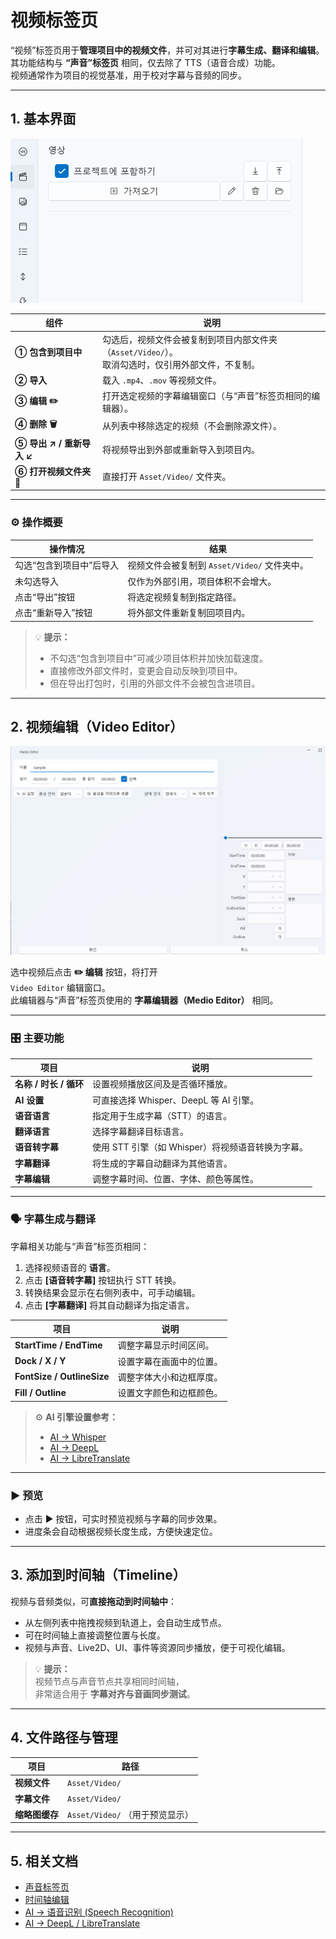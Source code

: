 # 视频标签页

“视频”标签页用于**管理项目中的视频文件**，并可对其进行**字幕生成、翻译和编辑**。  
其功能结构与 **“声音”标签页** 相同，仅去除了 TTS（语音合成）功能。  
视频通常作为项目的视觉基准，用于校对字幕与音频的同步。

---

## 1. 基本界面

![video-main](../images/video-main.png)

| 组件 | 说明 |
|------|------|
| **① 包含到项目中** | 勾选后，视频文件会被复制到项目内部文件夹（`Asset/Video/`）。<br>取消勾选时，仅引用外部文件，不复制。 |
| **② 导入** | 载入 `.mp4`、`.mov` 等视频文件。 |
| **③ 编辑 ✏️** | 打开选定视频的字幕编辑窗口（与“声音”标签页相同的编辑器）。 |
| **④ 删除 🗑️** | 从列表中移除选定的视频（不会删除源文件）。 |
| **⑤ 导出 ↗ / 重新导入 ↙** | 将视频导出到外部或重新导入到项目内。 |
| **⑥ 打开视频文件夹 📂** | 直接打开 `Asset/Video/` 文件夹。 |

---

### ⚙️ 操作概要

| 操作情况 | 结果 |
|-----------|------|
| 勾选“包含到项目中”后导入 | 视频文件会被复制到 `Asset/Video/` 文件夹中。 |
| 未勾选导入 | 仅作为外部引用，项目体积不会增大。 |
| 点击“导出”按钮 | 将选定视频复制到指定路径。 |
| 点击“重新导入”按钮 | 将外部文件重新复制回项目内。 |

> 💡 **提示：**  
> - 不勾选“包含到项目中”可减少项目体积并加快加载速度。  
> - 直接修改外部文件时，变更会自动反映到项目中。  
> - 但在导出打包时，引用的外部文件不会被包含进项目。

---

## 2. 视频编辑（Video Editor）

![video-editor](../images/video-editor.png)

选中视频后点击 **✏️ 编辑** 按钮，将打开  
`Video Editor` 编辑窗口。  
此编辑器与“声音”标签页使用的 **字幕编辑器（Medio Editor）** 相同。

---

### 🎛️ 主要功能

| 项目 | 说明 |
|------|------|
| **名称 / 时长 / 循环** | 设置视频播放区间及是否循环播放。 |
| **AI 设置** | 可直接选择 Whisper、DeepL 等 AI 引擎。 |
| **语音语言** | 指定用于生成字幕（STT）的语言。 |
| **翻译语言** | 选择字幕翻译目标语言。 |
| **语音转字幕** | 使用 STT 引擎（如 Whisper）将视频语音转换为字幕。 |
| **字幕翻译** | 将生成的字幕自动翻译为其他语言。 |
| **字幕编辑** | 调整字幕时间、位置、字体、颜色等属性。 |

---

### 🗣️ 字幕生成与翻译

字幕相关功能与“声音”标签页相同：

1. 选择视频语音的 **语言**。  
2. 点击 **[语音转字幕]** 按钮执行 STT 转换。  
3. 转换结果会显示在右侧列表中，可手动编辑。  
4. 点击 **[字幕翻译]** 将其自动翻译为指定语言。

| 项目 | 说明 |
|------|------|
| **StartTime / EndTime** | 调整字幕显示时间区间。 |
| **Dock / X / Y** | 设置字幕在画面中的位置。 |
| **FontSize / OutlineSize** | 调整字体大小和边框厚度。 |
| **Fill / Outline** | 设置文字颜色和边框颜色。 |

> ⚙️ **AI 引擎设置参考：**  
> - [AI → Whisper](../ai/whisper.md)  
> - [AI → DeepL](../ai/deepl.md)  
> - [AI → LibreTranslate](../ai/libretranslate.md)

---

### ▶️ 预览

- 点击 ▶ 按钮，可实时预览视频与字幕的同步效果。  
- 进度条会自动根据视频长度生成，方便快速定位。

---

## 3. 添加到时间轴（Timeline）

视频与音频类似，可**直接拖动到时间轴中**：

- 从左侧列表中拖拽视频到轨道上，会自动生成节点。  
- 可在时间轴上直接调整位置与长度。  
- 视频与声音、Live2D、UI、事件等资源同步播放，便于可视化编辑。

> 💡 **提示：**  
> 视频节点与声音节点共享相同时间轴，  
> 非常适合用于 **字幕对齐与音画同步测试**。

---

## 4. 文件路径与管理

| 项目 | 路径 |
|------|------|
| **视频文件** | `Asset/Video/` |
| **字幕文件** | `Asset/Video/` |
| **缩略图缓存** | `Asset/Video/` （用于预览显示） |

---

## 5. 相关文档

- [声音标签页](sound.md)  
- [时间轴编辑](timeline.md)  
- [AI → 语音识别 (Speech Recognition)](../ai/speechRecognition.md)  
- [AI → DeepL / LibreTranslate](../ai/deepl.md)  
